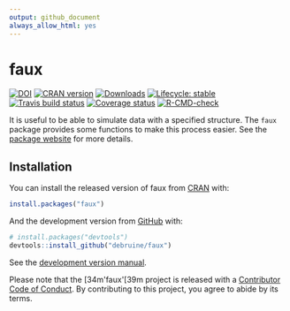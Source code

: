 ```yaml
---
output: github_document
always_allow_html: yes
---
```


# faux 
<!-- rmarkdown v1 -->
<!-- README.md is generated from README.Rmd. Please edit that file -->

<!-- badges: start -->
[![DOI](https://zenodo.org/badge/163506566.svg)](https://zenodo.org/badge/latestdoi/163506566)
[![CRAN version](https://www.r-pkg.org/badges/version-last-release/faux)]()
[![Downloads](https://cranlogs.r-pkg.org/badges/grand-total/faux)]()
[![Lifecycle: stable](https://img.shields.io/badge/lifecycle-stable-brightgreen.svg)](https://lifecycle.r-lib.org/articles/stages.html#stable)
[![Travis build status](https://travis-ci.org/debruine/faux.svg?branch=master)](https://travis-ci.org/debruine/faux)
[![Coverage status](https://codecov.io/gh/debruine/faux/branch/master/graph/badge.svg)](https://codecov.io/github/debruine/faux?branch=master)
[![R-CMD-check](https://github.com/debruine/faux/workflows/R-CMD-check/badge.svg)](https://github.com/debruine/faux/actions)
<!-- badges: end -->





It is useful to be able to simulate data with a specified structure. The `faux` package provides some functions to make this process easier. See the [package website](https://debruine.github.io/faux/) for more details.

## Installation

You can install the released version of faux from [CRAN](https://CRAN.R-project.org) with:

``` r
install.packages("faux")
```

And the development version from [GitHub](https://github.com/debruine/faux) with:

``` r
# install.packages("devtools")
devtools::install_github("debruine/faux")
```

See the [development version manual](https://debruine.github.io/faux/dev/).

Please note that the [34m'faux'[39m project is released with a [Contributor Code of Conduct](https://github.com/debruine/faux/blob/master/CODE_OF_CONDUCT.md). By contributing to this project, you agree to abide by its terms.

